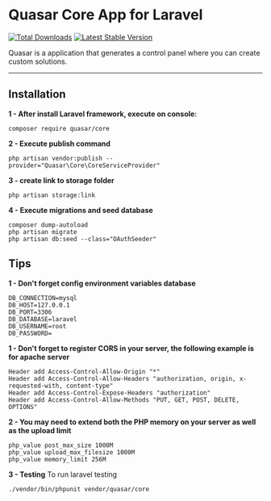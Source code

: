 # Quasar Core App for Laravel

[![Total Downloads](https://poser.pugx.org/quasar/core/downloads)](https://packagist.org/packages/quasar/core)
[![Latest Stable Version](http://img.shields.io/github/release/syscover/quasar-core.svg)](https://packagist.org/packages/quasar/core)

Quasar is a application that generates a control panel where you can create custom solutions.

---
## Installation

**1 - After install Laravel framework, execute on console:**
```
composer require quasar/core
```

**2 - Execute publish command**
```
php artisan vendor:publish --provider="Quasar\Core\CoreServiceProvider"
```

**3 - create link to storage folder**
```
php artisan storage:link
```

**4 - Execute migrations and seed database**
```
composer dump-autoload
php artisan migrate
php artisan db:seed --class="OAuthSeeder"
```

## Tips
**1 - Don't forget config environment variables database**
```
DB_CONNECTION=mysql
DB_HOST=127.0.0.1
DB_PORT=3306
DB_DATABASE=laravel
DB_USERNAME=root
DB_PASSWORD=
```

**1 - Don't forget to register CORS in your server, the following example is for apache server**
```
Header add Access-Control-Allow-Origin "*"
Header add Access-Control-Allow-Headers "authorization, origin, x-requested-with, content-type"
Header add Access-Control-Expose-Headers "authorization"
Header add Access-Control-Allow-Methods "PUT, GET, POST, DELETE, OPTIONS"
```

**2 - You may need to extend both the PHP memory on your server as well as the upload limit**
```
php_value post_max_size 1000M
php_value upload_max_filesize 1000M
php_value memory_limit 256M
```

**3 - Testing**
To run laravel testing
```
./vendor/bin/phpunit vendor/quasar/core
```

